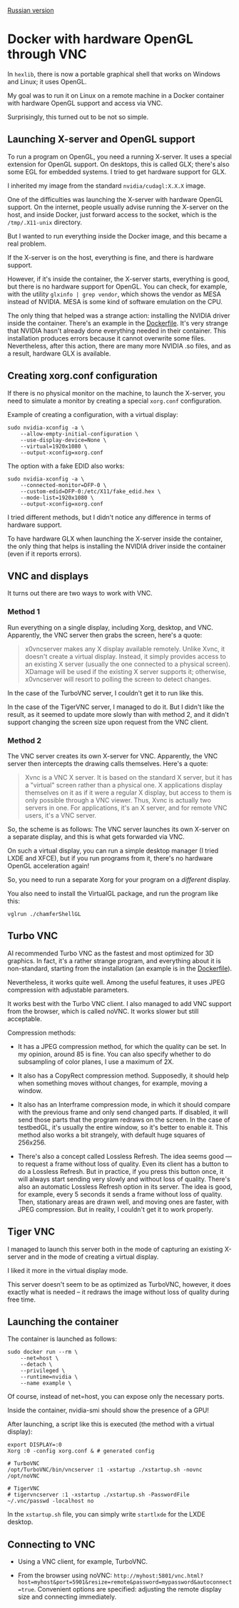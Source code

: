 ﻿[Russian version](how-to.ru.md)

Docker with hardware OpenGL through VNC
=======================================

In `hexlib`, there is now a portable graphical shell that works
on Windows and Linux; it uses OpenGL.

My goal was to run it on Linux on a remote machine in a Docker container with hardware
OpenGL support and access via VNC.

Surprisingly, this turned out to be not so simple.

Launching X-server and OpenGL support
-------------------------------------

To run a program on OpenGL, you need a running X-server. It uses a special
extension for OpenGL support. On desktops, this is called GLX; there's also
some EGL for embedded systems. I tried to get hardware support for GLX.

I inherited my image from the standard `nvidia/cudagl:X.X.X` image.

One of the difficulties was launching the X-server with hardware OpenGL support.
On the internet, people usually advise running the X-server on the host, and inside Docker, just
forward access to the socket, which is the `/tmp/.X11-unix` directory.

But I wanted to run everything inside the Docker image, and this became a real problem.

If the X-server is on the host, everything is fine, and there is hardware support.

However, if it's inside the container, the X-server starts, everything is good, but there is no hardware
support for OpenGL. You can check, for example, with the utility `glxinfo | grep vendor`,
which shows the vendor as MESA instead of NVIDIA. MESA is some kind of software emulation on the CPU.

The only thing that helped was a strange action: installing the NVIDIA driver
inside the container. There's an example in the [Dockerfile](./example.docker).
It's very strange that NVIDIA hasn't already done everything needed in their container.
This installation produces errors because it cannot overwrite some files.
Nevertheless, after this action, there are many more NVIDIA .so files,
and as a result, hardware GLX is available.

Creating xorg.conf configuration
---------------------------------

If there is no physical monitor on the machine, to launch the X-server,
you need to simulate a monitor by creating a special `xorg.conf` configuration.

Example of creating a configuration, with a virtual display:

```
sudo nvidia-xconfig -a \
    --allow-empty-initial-configuration \
    --use-display-device=None \
    --virtual=1920x1080 \
    --output-xconfig=xorg.conf
```

The option with a fake EDID also works:

```
sudo nvidia-xconfig -a \
    --connected-monitor=DFP-0 \
    --custom-edid=DFP-0:/etc/X11/fake_edid.hex \
    --mode-list=1920x1080 \
    --output-xconfig=xorg.conf
```

I tried different methods, but I didn't notice any difference in terms of
hardware support.

To have hardware GLX when launching the X-server inside the container, the only thing that helps is
installing the NVIDIA driver inside the container (even if it reports errors).

VNC and displays
-----------------

It turns out there are two ways to work with VNC.

### Method 1

Run everything on a single display, including Xorg, desktop, and VNC. Apparently, the VNC server
then grabs the screen, here's a quote:

> x0vncserver makes any X display available remotely. Unlike Xvnc,
it doesn't create a virtual display. Instead, it simply provides access
to an existing X server (usually the one connected to a physical screen).
XDamage will be used if the existing X server supports it;
otherwise, x0vncserver will resort to polling the screen to detect changes.

In the case of the TurboVNC server, I couldn't get it to run like this.

In the case of the TigerVNC server, I managed to do it. But I didn't like the result,
as it seemed to update more slowly than with method 2, and it didn't support changing
the screen size upon request from the VNC client.

### Method 2

The VNC server creates its own X-server for VNC.
Apparently, the VNC server then intercepts the drawing calls themselves. Here's a quote:

> Xvnc is a VNC X server. It is based on the standard X server, but it has a "virtual" screen rather than a physical one.
X applications display themselves on it as if it were a regular X display,
but access to them is only possible through a VNC viewer.
Thus, Xvnc is actually two servers in one.
For applications, it's an X server, and for remote VNC users, it's a VNC server.

So, the scheme is as follows: The VNC server launches its own X-server
on a separate display, and this is what gets forwarded via VNC.

On such a virtual display, you can run a simple desktop manager
(I tried LXDE and XFCE), but if you run programs from it,
there's no hardware OpenGL acceleration again!

So, you need to run a separate Xorg for your program on a *different* display.

You also need to install the VirtualGL package, and run the program like this:

`vglrun ./chamferShellGL`

Turbo VNC
---------

AI recommended Turbo VNC as the fastest and most optimized for 3D graphics.
In fact, it's a rather strange program, and everything about it is non-standard,
starting from the installation (an example is in the [Dockerfile](./example.docker)).

Nevertheless, it works quite well. Among the useful features, it uses JPEG compression
with adjustable parameters.

It works best with the Turbo VNC client. I also managed to add VNC support
from the browser, which is called noVNC. It works slower but still acceptable.

Compression methods:

* It has a JPEG compression method, for which the quality can be set.
In my opinion, around 85 is fine. You can also specify whether to do subsampling of color planes,
I use a maximum of 2X.

* It also has a CopyRect compression method. Supposedly, it should help when something moves without changes,
for example, moving a window.

* It also has an Interframe compression mode, in which it should compare with the previous frame
and only send changed parts. If disabled, it will send those parts
that the program redraws on the screen.
In the case of testbedGL, it's usually the entire window, so it's better to enable it.
This method also works a bit strangely, with default huge squares of 256x256.

* There's also a concept called Lossless Refresh. The idea seems good — to request a frame without loss of quality.
Even its client has a button to do a Lossless Refresh. But in practice,
if you press this button once, it will always start sending
very slowly and without loss of quality. There's also an automatic Lossless
Refresh option in its server. The idea is good, for example, every 5 seconds it sends a frame without loss
of quality. Then, stationary areas are drawn well, and moving ones are faster, with JPEG compression.
But in reality, I couldn't get it to work properly.

Tiger VNC
---------

I managed to launch this server both in the mode of capturing an existing X-server and in the mode
of creating a virtual display.

I liked it more in the virtual display mode.

This server doesn't seem to be as optimized as TurboVNC, however, it does exactly what is needed –
it redraws the image without loss of quality during free time.

Launching the container
-----------------------

The container is launched as follows:

```
sudo docker run --rm \
    --net=host \
    --detach \
    --privileged \
    --runtime=nvidia \
    --name example \
```

Of course, instead of net=host, you can expose only the necessary ports.

Inside the container, nvidia-smi should show the presence of a GPU!

After launching, a script like this is executed (the method with a virtual display):

```
export DISPLAY=:0
Xorg :0 -config xorg.conf & # generated config

# TurboVNC
/opt/TurboVNC/bin/vncserver :1 -xstartup ./xstartup.sh -novnc /opt/noVNC

# TigerVNC
# tigervncserver :1 -xstartup ./xstartup.sh -PasswordFile ~/.vnc/passwd -localhost no
```

In the `xstartup.sh` file, you can simply write `startlxde` for the LXDE desktop.

Connecting to VNC
-----------------

* Using a VNC client, for example, TurboVNC.

* From the browser using noVNC:
`http://myhost:5801/vnc.html?host=myhost&port=5901&resize=remote&password=mypassword&autoconnect=true`.
Convenient options are specified: adjusting the remote display size and connecting immediately.
